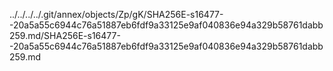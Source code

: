 ../../../../.git/annex/objects/Zp/gK/SHA256E-s16477--20a5a55c6944c76a51887eb6fdf9a33125e9af040836e94a329b58761dabb259.md/SHA256E-s16477--20a5a55c6944c76a51887eb6fdf9a33125e9af040836e94a329b58761dabb259.md